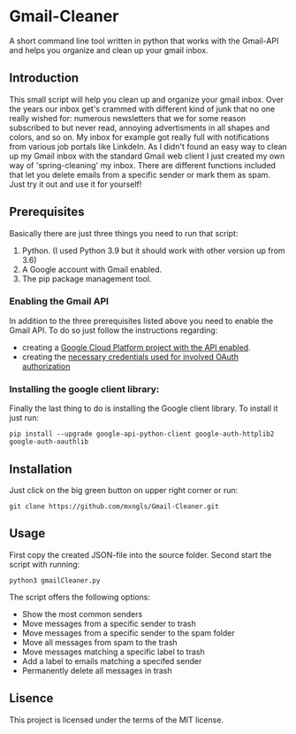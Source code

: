 # Gmail-Cleaner
A short command line tool written in python that works with the Gmail-API and helps you organize and clean up your gmail inbox.
## Introduction
This small script will help you clean up and organize your gmail inbox. Over the years our inbox get's crammed with
different kind of junk that no one really wished for: numerous newsletters that we for some reason subscribed to but never read,
annoying advertisments in all shapes and colors, and so on. My inbox for example got really full with notifications from various job portals
like LinkdeIn. As I didn't found an easy way to clean up my Gmail inbox with the standard Gmail web client I just created my own way 
of 'spring-cleaning' my inbox.
There are different functions included that let you delete emails from a specific sender or mark them as spam. Just try it out
and use it for yourself!
## Prerequisites
Basically there are just three things you need to run that script:
1. Python. (I used Python 3.9 but it should work with other version up from 3.6)
2. A Google account with Gmail enabled.
3. The pip package management tool.
### Enabling the Gmail API
In addition to the three prerequisites listed above you need to enable the Gmail API.
To do so just follow the instructions regarding: 
- creating a [Google Cloud Platform project with the API enabled](https://developers.google.com/workspace/guides/create-project).
- creating the [necessary credentials used for involved OAuth authorization](https://developers.google.com/workspace/guides/create-credentials) 
### Installing the google client library:
Finally the last thing to do is installing the Google client library.
To install it just run:

```pip install --upgrade google-api-python-client google-auth-httplib2 google-auth-oauthlib```

## Installation
Just click on the big green button on upper right corner or run:

```git clone https://github.com/mxngls/Gmail-Cleaner.git ```

## Usage
First copy the created JSON-file into the source folder.
Second start the script with running:

```python3 gmailCleaner.py```

The script offers the following options:
- Show the most common senders
- Move messages from a specific sender to trash
- Move messages from a specific sender to the spam folder
- Move all messages from spam to the trash
- Move messages matching a specific label to trash
- Add a label to emails matching a specifed sender
- Permanently delete all messages in trash

## Lisence
This project is licensed under the terms of the MIT license.
